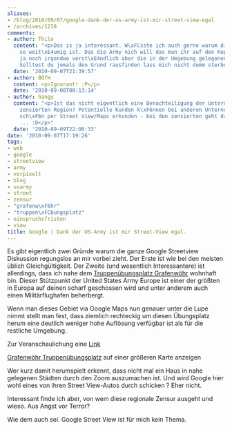 ```yaml
---
aliases:
- /blog/2010/09/07/google-dank-der-us-army-ist-mir-street-view-egal
- /archives/1238
comments:
- author: Thilo
  content: "<p>Das is ja interessant. W\xFCsste ich auch gerne warum diese Zensur
    so weit\xE4umig ist. Das die Army nich will das man ihr auf den Kopf guckt ist
    ja noch irgendwo verst\xE4ndlich aber die in der Umgebung gelegenen St\xE4dte/D\xF6rfer?
    Solltest du jemals den Grund rausfinden lass mich nicht dumm sterben ;-)</p>"
  date: '2010-09-07T21:39:57'
- author: BOfH
  content: <p>Ignorant! :P</p>
  date: '2010-09-08T00:13:14'
- author: hangy
  content: "<p>Ist das nicht eigentlich eine Benachteiligung der Unternehmen in der
    zensierten Region? Potentielle Kunden k\xF6nnen bei anderen Unternehmen die Lage
    sch\xF6n per Street View/Maps erkunden - bei den zensierten geht das ja nicht
    ... :D</p>"
  date: '2010-09-09T22:06:33'
date: '2010-09-07T17:19:26'
tags:
- web
- google
- streetview
- army
- verpixelt
- blog
- usarmy
- street
- zensur
- "grafenw\xF6hr"
- "truppen\xFCbungsplatz"
- einspruchsfristen
- view
title: Google | Dank der US-Army ist mir Street-View egal.
---
```


Es gibt eigentlich zwei Gründe warum die ganze Google Streetview Diskussion
regungslos an mir vorbei zieht. Der Erste ist wie bei den meisten üblich
Gleichgültigkeit. Der Zweite (und wesentlich Interessantere) ist
allerdings, dass ich nahe dem [Truppenübungsplatz Grafenwöhr](http://de.wikipedia.org/wiki/Truppen%C3%BCbungsplatz_Grafenw%C3%B6hr)
wohnhaft bin. Dieser Stützpunkt der United States Army Europe ist einer der
größten in Europa auf deinen scharf geschossen wird und unter anderem auch
einen Militärflughafen beherbergt.

Wenn man dieses Gebiet via Google Maps nun genauer unter die Lupe nimmt
stellt man fest, dass ziemlich rechteckig um diesen Übungsplatz herum eine
deutlich weniger hohe Auflösung verfügbar ist als für die restliche
Umgebung.

Zur Veranschaulichung eine [Link](http://maps.google.de/maps/ms?ie=UTF8&t=h&hl=de&msa=0&msid=112531280274380882803.00048f986e29daaba410a&ll=49.67696,11.685677&spn=0.152181,0.445976&z=12)

[Grafenwöhr Truppenübungsplatz](http://maps.google.de/maps/ms?ie=UTF8&t=h&hl=de&msa=0&msid=112531280274380882803.00048f986e29daaba410a&ll=49.67696,11.685677&spn=0.152181,0.445976&source=embed) auf einer größeren Karte anzeigen

Wer kurz damit herumspielt erkennt, dass nicht mal ein Haus in nahe
gelegenen Städten durch den Zoom auszumachen ist. Und wird Google hier wohl
eines von ihren Street View-Autos durch schicken ? Eher nicht.

Interessant finde ich aber, von wem diese regionale Zensur ausgeht und
wieso. Aus Angst vor Terror?

Wie dem auch sei. Google Street View ist für mich kein Thema.
